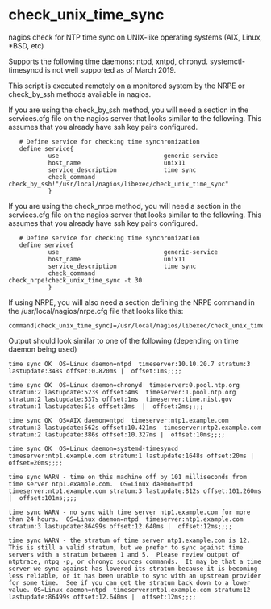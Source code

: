 # check_unix_time_sync
nagios check for NTP time sync on UNIX-like operating systems (AIX, Linux, *BSD, etc)

Supports the following time daemons: ntpd, xntpd, chronyd.  systemctl-timesyncd is not well supported as of March 2019.

This script is executed remotely on a monitored system by the NRPE or check_by_ssh methods available in nagios.

If you are using the check_by_ssh method, you will need a section in the services.cfg
file on the nagios server that looks similar to the following.
This assumes that you already have ssh key pairs configured.
```
   # Define service for checking time synchronization 
   define service{
           use                             generic-service
           host_name                       unix11
           service_description             time sync
           check_command                   check_by_ssh!"/usr/local/nagios/libexec/check_unix_time_sync"
           }
```

If you are using the check_nrpe method, you will need a section in the services.cfg
file on the nagios server that looks similar to the following.
This assumes that you already have ssh key pairs configured.
```
   # Define service for checking time synchronization 
   define service{
           use                             generic-service
           host_name                       unix11
           service_description             time sync
           check_command                   check_nrpe!check_unix_time_sync -t 30
           }
```

If using NRPE, you will also need a section defining the NRPE command in the /usr/local/nagios/nrpe.cfg file that looks like this:
```
command[check_unix_time_sync]=/usr/local/nagios/libexec/check_unix_time_sync
```

Output should look similar to one of the following (depending on time daemon being used)
```
time sync OK  OS=Linux daemon=ntpd  timeserver:10.10.20.7 stratum:3 lastupdate:348s offset:0.820ms |  offset:1ms;;;;

time sync OK  OS=Linux daemon=chronyd  timeserver:0.pool.ntp.org stratum:2 lastupdate:523s offset:4ms  timeserver:1.pool.ntp.org stratum:2 lastupdate:337s offset:1ms  timeserver:time.nist.gov stratum:1 lastupdate:51s offset:3ms  |  offset:2ms;;;;

time sync OK  OS=AIX daemon=ntpd  timeserver:ntp1.example.com stratum:3 lastupdate:562s offset:10.421ms  timeserver:ntp2.example.com stratum:2 lastupdate:386s offset:10.327ms |  offset:10ms;;;;

time sync OK  OS=Linux daemon=systemd-timesyncd timeserver:ntp1.example.com stratum:1 lastupdate:1648s offset:20ms |  offset=20ms;;;;

time sync WARN - time on this machine off by 101 milliseconds from time server ntp1.example.com.  OS=Linux daemon=ntpd  timeserver:ntp1.example.com stratum:3 lastupdate:812s offset:101.260ms |  offset:101ms;;;;

time sync WARN - no sync with time server ntp1.example.com for more than 24 hours.  OS=Linux daemon=ntpd  timeserver:ntp1.example.com stratum:3 lastupdate:86499s offset:12.640ms |  offset:12ms;;;;

time sync WARN - the stratum of time server ntp1.example.com is 12.  This is still a valid stratum, but we prefer to sync against time servers with a stratum between 1 and 5.  Please review output of ntptrace, ntpq -p, or chronyc sources commands.  It may be that a time server we sync against has lowered its stratum because it is becoming less reliable, or it has been unable to sync with an upstream provider for some time.  See if you can get the stratum back down to a lower value. OS=Linux daemon=ntpd  timeserver:ntp1.example.com stratum:12 lastupdate:86499s offset:12.640ms |  offset:12ms;;;;

```

